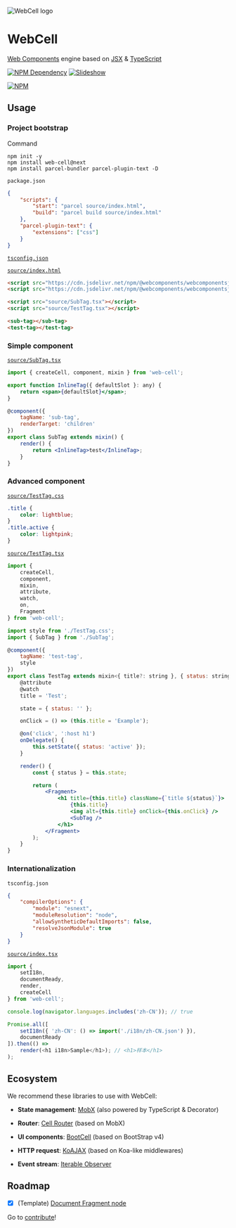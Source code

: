 ![WebCell logo](https://web-cell.dev/image/WebCell-0.png)

# WebCell

[Web Components][1] engine based on [JSX][2] & [TypeScript][3]

[![NPM Dependency](https://david-dm.org/EasyWebApp/WebCell.svg)][4]
[![Slideshow](https://img.shields.io/badge/learn-Slideshow-blue)][5]

[![NPM](https://nodei.co/npm/web-cell.png?downloads=true&downloadRank=true&stars=true)][6]

## Usage

### Project bootstrap

Command

```shell
npm init -y
npm install web-cell@next
npm install parcel-bundler parcel-plugin-text -D
```

`package.json`

```json
{
    "scripts": {
        "start": "parcel source/index.html",
        "build": "parcel build source/index.html"
    },
    "parcel-plugin-text": {
        "extensions": ["css"]
    }
}
```

[`tsconfig.json`](./tsconfig.json)

[`source/index.html`](test/index.html)

```html
<script src="https://cdn.jsdelivr.net/npm/@webcomponents/webcomponentsjs@2.3.0/webcomponents-bundle.min.js"></script>
<script src="https://cdn.jsdelivr.net/npm/@webcomponents/webcomponentsjs@2.3.0/custom-elements-es5-adapter.js"></script>

<script src="source/SubTag.tsx"></script>
<script src="source/TestTag.tsx"></script>

<sub-tag></sub-tag>
<test-tag></test-tag>
```

### Simple component

[`source/SubTag.tsx`](test/source/SubTag.tsx)

```jsx
import { createCell, component, mixin } from 'web-cell';

export function InlineTag({ defaultSlot }: any) {
    return <span>{defaultSlot}</span>;
}

@component({
    tagName: 'sub-tag',
    renderTarget: 'children'
})
export class SubTag extends mixin() {
    render() {
        return <InlineTag>test</InlineTag>;
    }
}
```

### Advanced component

[`source/TestTag.css`](test/source/TestTag.css)

```css
.title {
    color: lightblue;
}
.title.active {
    color: lightpink;
}
```

[`source/TestTag.tsx`](test/source/TestTag.tsx)

```jsx
import {
    createCell,
    component,
    mixin,
    attribute,
    watch,
    on,
    Fragment
} from 'web-cell';

import style from './TestTag.css';
import { SubTag } from './SubTag';

@component({
    tagName: 'test-tag',
    style
})
export class TestTag extends mixin<{ title?: string }, { status: string }>() {
    @attribute
    @watch
    title = 'Test';

    state = { status: '' };

    onClick = () => (this.title = 'Example');

    @on('click', ':host h1')
    onDelegate() {
        this.setState({ status: 'active' });
    }

    render() {
        const { status } = this.state;

        return (
            <Fragment>
                <h1 title={this.title} className={`title ${status}`}>
                    {this.title}
                    <img alt={this.title} onClick={this.onClick} />
                    <SubTag />
                </h1>
            </Fragment>
        );
    }
}
```

### Internationalization

`tsconfig.json`

```json
{
    "compilerOptions": {
        "module": "esnext",
        "moduleResolution": "node",
        "allowSyntheticDefaultImports": false,
        "resolveJsonModule": true
    }
}
```

[`source/index.tsx`](test/source/index.tsx)

```javascript
import {
    setI18n,
    documentReady,
    render,
    createCell
} from 'web-cell';

console.log(navigator.languages.includes('zh-CN')); // true

Promise.all([
    setI18n({ 'zh-CN': () => import('./i18n/zh-CN.json') }),
    documentReady
]).then(() =>
    render(<h1 i18n>Sample</h1>); // <h1>样本</h1>
);
```

## Ecosystem

We recommend these libraries to use with WebCell:

-   **State management**: [MobX][7] (also powered by TypeScript & Decorator)

-   **Router**: [Cell Router][8] (based on MobX)

-   **UI components**: [BootCell][9] (based on BootStrap v4)

-   **HTTP request**: [KoAJAX][10] (based on Koa-like middlewares)

-   **Event stream**: [Iterable Observer][11]

## Roadmap

-   [x] (Template) [Document Fragment node][12]

Go to [contribute][13]!

[1]: https://www.webcomponents.org/
[2]: https://facebook.github.io/jsx/
[3]: https://www.typescriptlang.org
[4]: https://david-dm.org/EasyWebApp/WebCell
[5]: https://tech-query.me/programming/web-components-practise/slide.html
[6]: https://nodei.co/npm/web-cell/
[7]: https://github.com/EasyWebApp/WebCell/blob/v2/MobX
[8]: https://github.com/EasyWebApp/cell-router/tree/v2
[9]: https://web-cell.dev/BootCell/
[10]: https://web-cell.dev/KoAJAX/
[11]: https://web-cell.dev/iterable-observer/
[12]: https://github.com/Microsoft/TypeScript/issues/20469
[13]: https://github.com/EasyWebApp/WebCell/blob/v2/Contributing.md
